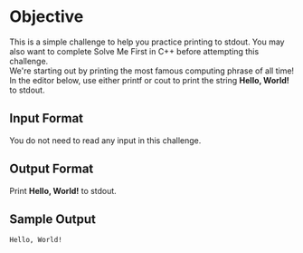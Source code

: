 # Objective
This is a simple challenge to help you practice printing to stdout. You may also want to complete Solve Me First in C++ before attempting this challenge.
<br/>
We're starting out by printing the most famous computing phrase of all time! In the editor below, use either printf or cout to print the string **Hello, World!** to stdout.

## Input Format

You do not need to read any input in this challenge.

## Output Format

Print **Hello, World!** to stdout.

## Sample Output
```
Hello, World!
```